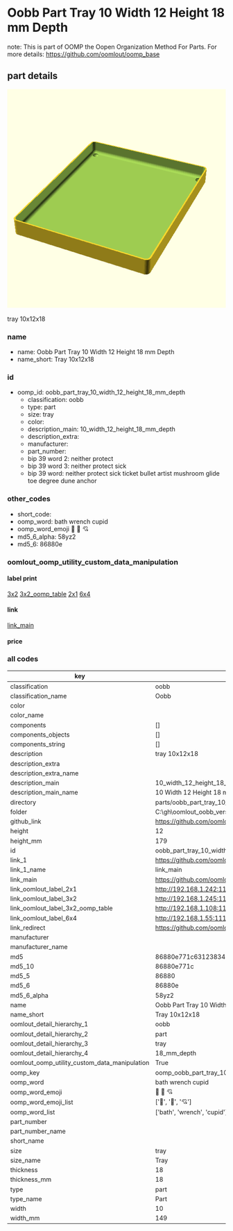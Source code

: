 # Oobb Part Tray 10 Width 12 Height 18 mm Depth  

note: This is part of OOMP the Oopen Organization Method For Parts. For more details: https://github.com/oomlout/oomp_base

##  part details
  

[![](3dpr.png)](3dpr.png)

tray 10x12x18



### name
* name: Oobb Part Tray 10 Width 12 Height 18 mm Depth
* name_short: Tray 10x12x18 
### id
* oomp_id: oobb_part_tray_10_width_12_height_18_mm_depth
  * classification: oobb
  * type: part
  * size: tray
  * color: 
  * description_main: 10_width_12_height_18_mm_depth
  * description_extra: 
  * manufacturer: 
  * part_number: 
  * bip 39 word 2: neither protect
  * bip 39 word 3: neither protect sick
  * bip 39 word: neither protect sick ticket bullet artist mushroom glide toe degree dune anchor

### other_codes
* short_code: 
* oomp_word: bath wrench cupid
* oomp_word_emoji :bath: :wrench: :cupid:
* md5_6_alpha: 58yz2
* md5_6: 86880e






### oomlout_oomp_utility_custom_data_manipulation
#### label print
[3x2](http://192.168.1.245:1112/?label=oomp%2058yz2)
[3x2_oomp_table](http://192.168.1.108:1112/?label=oomp%2058yz2)
[2x1](http://192.168.1.242:1112/?label=oomp%2058yz2)
[6x4](http://192.168.1.55:1112/?label=oomp%2058yz2)    

#### link

[link_main](https://github.com/oomlout/oomlout_oobb_version_4_generated_parts/tree/main/navigation_oomp/oobb/part/tray/10_width_12_height_18_mm_depth/part)                              

#### price







### all codes 
| key | value |  
| --- | --- |  
| classification | oobb |  
| classification_name | Oobb |  
| color |  |  
| color_name |  |  
| components | [] |  
| components_objects | [] |  
| components_string | [] |  
| description | tray 10x12x18 |  
| description_extra |  |  
| description_extra_name |  |  
| description_main | 10_width_12_height_18_mm_depth |  
| description_main_name | 10 Width 12 Height 18 mm Depth |  
| directory | parts/oobb_part_tray_10_width_12_height_18_mm_depth |  
| folder | C:\gh\oomlout_oobb_version_4_generated_parts\parts\oobb_part_tray_10_width_12_height_18_mm_depth |  
| github_link | https://github.com/oomlout/oomlout_oomp_part_src/tree/main/parts/oobb_part_tray_10_width_12_height_18_mm_depth |  
| height | 12 |  
| height_mm | 179 |  
| id | oobb_part_tray_10_width_12_height_18_mm_depth |  
| link_1 | https://github.com/oomlout/oomlout_oobb_version_4_generated_parts/tree/main/navigation_oomp/oobb/part/tray/10_width_12_height_18_mm_depth/part |  
| link_1_name | link_main |  
| link_main | https://github.com/oomlout/oomlout_oobb_version_4_generated_parts/tree/main/navigation_oomp/oobb/part/tray/10_width_12_height_18_mm_depth/part |  
| link_oomlout_label_2x1 | http://192.168.1.242:1112/?label=oomp%2058yz2 |  
| link_oomlout_label_3x2 | http://192.168.1.245:1112/?label=oomp%2058yz2 |  
| link_oomlout_label_3x2_oomp_table | http://192.168.1.108:1112/?label=oomp%2058yz2 |  
| link_oomlout_label_6x4 | http://192.168.1.55:1112/?label=oomp%2058yz2 |  
| link_redirect | https://github.com/oomlout/oomlout_oobb_version_4_generated_parts/tree/main/parts/oobb_tray_10_12_18 |  
| manufacturer |  |  
| manufacturer_name |  |  
| md5 | 86880e771c631238340f1e1b8fab2ca1 |  
| md5_10 | 86880e771c |  
| md5_5 | 86880 |  
| md5_6 | 86880e |  
| md5_6_alpha | 58yz2 |  
| name | Oobb Part Tray 10 Width 12 Height 18 mm Depth |  
| name_short | Tray 10x12x18  |  
| oomlout_detail_hierarchy_1 | oobb |  
| oomlout_detail_hierarchy_2 | part |  
| oomlout_detail_hierarchy_3 | tray |  
| oomlout_detail_hierarchy_4 | 18_mm_depth |  
| oomlout_oomp_utility_custom_data_manipulation | True |  
| oomp_key | oomp_oobb_part_tray_10_width_12_height_18_mm_depth |  
| oomp_word | bath wrench cupid |  
| oomp_word_emoji | :bath: :wrench: :cupid: |  
| oomp_word_emoji_list | [':bath:', ':wrench:', ':cupid:'] |  
| oomp_word_list | ['bath', 'wrench', 'cupid'] |  
| part_number |  |  
| part_number_name |  |  
| short_name |  |  
| size | tray |  
| size_name | Tray |  
| thickness | 18 |  
| thickness_mm | 18 |  
| type | part |  
| type_name | Part |  
| width | 10 |  
| width_mm | 149 |  
